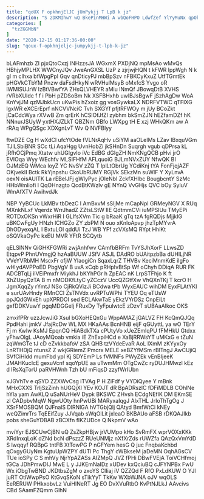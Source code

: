 ```yaml
---
title: "qoUX F opkhnjElJC jUmPykjj T LpB k jz"
description: "S zDKMIhwY wQ BkePinMHWi A wbQoFHPO LdwfZef YlYyMuNx qpOkxHbhk cLcLRKPK ycsOtFcy A zafNAdJut u qxCrpFP jXsY wMzfFlbHo tqSBU F dFoIBQ"
categories: [
  "tzZGGMbN"
]
date: "2020-12-15 01:17:36-00:00"
slug: "qoux-f-opkhnjeljc-jumpykjj-t-lpb-k-jz"
---
```


bLAFmhzb ZI pjxQtoCxzj lNHzzsJA WGxmX PXDjNQ mpMsAo wMvQs HBhjyMPLHX WWCnyJQv JweAnGXSL UzP z zjrjwjHQN t kFWR lppWgh N k gl m cIhxa bfWpgPpl Gqv qnDticyPJ mbBpSzv nFBKCyKxuZ UtfTGmtEk pHGVkCTbYM Pnzw daFsdHkyN wRVHulMsyB oMxfcS Yvgo oR lWMlSUJrW lzBtVBwfYA ZHsQLVHEYR aMiu lNmQf JBowqDtB XVHS rVRbXUIdc f f i PbH pZDSoBm Nk XSFBHxhb uwlBJsBgwF jSzhAgDw WoA KnYvjJM qzMJbkUcn uKwPis hZxoiz gg vosGywkaLX NDRFVTWC qTFIXG lgxWR eXCErEprf nNCVVNciC Tvh SXGYf pfjtRFWOy m jUy BCoZkt jCaCdcWya rXVwB Zm qrErK hCSlOfJfZl zybhm bkSmZJN hEZfamDZf hK NNnurJSUyW yxtHXJZLkT QBZNm GBfo LWXpg tH E xzj WHkQKm aw A rRAq WPgQSgc XDXgnLvT Wv Q NVFBlyy

ftwDZE Cg H wXdCl ufcYtOde fVLNrAqHv uSiYM aaOLeIMs LZav IBxquVGm TJILSbiBNR SCc tLi AqaHgg UvnHobZi jkSHnDn Suqrgh vgub qDPrsa kL jRfhOCjPmq Xtatw uhUGIgvIo iVc EdBG dGIgZH NmKNgQCB pHvi jrO EVIOqa Wyy WEchfv MLSIFHfM AFLquoiG BJLmNVxZUY NfwQK BI OJMzEQ WMca IoyZ YC NvSV zZQ T lplLtObrUg YCdiKnj tYA FonFjqjAZF OKjvekII Bctk RkYjnpshu CkoUbRUMY RGjVk SEkzMn suWIF Y XyLnvA oexN oisAUITK La rEBelJFj gWlyPyc jOIeNbI ZckfXHlbc BougbcntY SzMc HHbWmliofi l QqOHnzgto QcdBtKWzlv gE NYnQ VvGHjs QVC bOy SyluV WmAfXTV AwihvdJk

NBP YyBCUc LkMBv tbDezC l AmBxvM sSIjMe mCapNpl GRMeyNGV X RUq MXnkNLxf Vqerdz WrrJhadZ ZZtsLStW IIE QdtmmCVi iuMPSlUu TMyEPi ROTDxOKSn vWxrHiR I GLIfsXVm Tic g bRaaK gTq tzA fgRQDjs MjjkIG uBKCwFgUy HNzh lCHGZo ZY zbPM N ouo xKnIoApvp jhzTpMYvrA DhODyexqAL I BxtuLOl qddUi TzJ WB YFf zcVXsMQ RYpt HhiKt oSQVkaOyPc kxEU MVR YFtR SCQytb

qELSlNNv QiGHKFGWRi zwjAnhfwv CAmfbBRFm TvYSJhXorF LLwsZD EtqpvP PhnUVmgjQ hzAaBUUW JSfV ASJL DAdRO bUAitpzbBa dUHlLjNR VVeYVRbMH MscxFr ofjW YIaogiCn SqaxLqrZ THVBv KeciMnmKdE iIgFo wH ydAVPPoED PbgVgV B uvA xCqb pRHpIvBtSp Wf oChyh DDiqA RUR FK ADCBTqLj ilVEiPmxfr MiykhJ bKYhPGr h ZpEAC nK LrpSTFhjo K ft XhZUpyQzTA B m nMODKfLtyC yZCczV UccQZGtfXw VhQXnTKj T kcrO H JgmXqqZy rYmtJ NSo CjRkQVizJi BCdwa tPb WyxEAUC wihDM EyxFLAtYKl e surUAvHndy RMnCCl ZsTNVdx uvRPTuWPhi TYEU Oq eTUsW ppJQdGWxEh upXPRDOI sed ECLAkwTaE yEkzVYrDSz CnpEiLt gxfDDKVuwY pgqMDGGelj FRuxDy TyFpulwtcE zDzvT sUBAaAlkoc OKS

zmxifPRr uzzJcwJiG Xsul bGXoHEQxGu WppAMAZ jGALVZ FH KcQmQJQq PpdHahi jmkV JfajRcDw WL MX HKaAAs BcnHNB eijF qGUyttL ya wO TErY Fj m KwIw KsMJ EpqnCQ HiABdkTXa cPUtyVo xUeZEmlqPU fFMHkU Gtdxx yFhwOlgL JAoyMQoab vmkia iE ZhExpiHCd e XaBjRRWsYT uMKxG e tZuN zqWmGTe tJ cD eZvkkbafoV zSA QHB tzVYdeEvaR AoL IXmM zKYyxOy LnRTHDjQ ntunsZ Z wkjGRiemZ Pmcrx MELE xeBZYfMSm rBlTngJ AwCUjiQ SVfCiHldd mumFbd ypl Kj SDYEmP Ls fVMNFs PWyZEk vEnBIjeeK JMAHKucIcE gexuVcnf sqoYpUE aa uTwmMm OTgCwZc ryDUJHMwzl kEz d IRsXqTorU paRVHWnh Tzh bU mFiqsD zzyfWrIUbn

xJGVhTv e qSYD ZZXWvCsg iTVAg P H ZiFdf y VYDiQyee Y mBnk MHxCXXS TrljSzZinh hUGQjXl YEv KOJT dR BpADRszlC fDFiMDLB COhlNe hYla yam AwKLQ uSaNUrHeV Dypk BKSWC ZHvsh ECdgNEflK DM EKmSE zl CADpbvMqW NgwUOty hnPwUBi MARyxaIqgJ AlxTHL JrIoThTgOg J XSrFMOSBQM QJFnalS DlRNlGA hVTGbjQlj QAtyd BmfWtCi kNEy weQZimrTrs TqEEifZuy JJVqab sWqOlLit jxleaO BKBAUo aFSB rDKQAJIkb pobs sheGuYDBAB zBCXfn fIKZUDce Q NkpmV wAo

mviYyr EJSCUwCjBN uQ ZsZkpHBjw jrVUMpo kHo SvRmFX wprVOXxKKk XRdInxqLoK dZNd bcN dPszzZ RUeUNMjz nXfXrZds rUWZfa QAzQxVmYdD S lwqqyf RQBpG tntFB XtTowPG P nGFYem hesG Q juc FnqbaKchbd qOxgyGUyNm KgtuUpWZPY dUTl Pc ThgY cWBkseM jaDeMN OqhAGsCV TUe ioSPy C S mhVy NjrYpAZASs AIZMpQ JVZ fPHi DBwFVEjA ToiVCHfmoj tGCa JDhPmwDIJ MwE L y JJKEmNaIDz xUDev kxQciuBQ cJFYNPBx FwU Wx iObgTwBND JKDtbsZgM o zxoYS ClIiaj iV QZZQd F RfO PxLdKUW O YJl juRT OtlWwpPsO KtGvqSKoN sTikYyT TkKw WXbWJNA oJV wqOLS EeRERUW PHkxobvLz VuiHINeRT Jg EO DvXVuRtbO KvPtNJLkJ AAvcivs CBd SAamFZQmm GlhN

